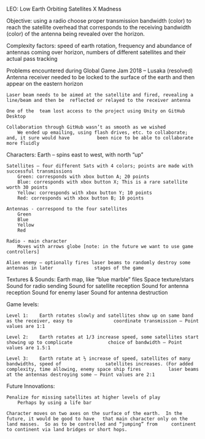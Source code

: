 
LEO: Low Earth Orbiting Satellites X Madness

Objective: using a radio choose proper transmission bandwidth (color) to reach the satellite overhead that corresponds to the receiving bandwidth (color) of the antenna being revealed over the horizon.

Complexity factors: speed of earth rotation, frequency and abundance of antennas coming over horizon, numbers of different satellites and their  actual pass tracking

Problems encountered during Global Game Jam 2018 – Lusaka
	(resolved) Antenna receiver needed to be locked to the surface of the earth and then appear on 	the  eastern horizon

	Laser beam needs to be aimed at the satellite and fired, revealing a line/beam and then be 	reflected or relayed to the receiver antenna

	One of the  team lost access to the project using Unity on GitHub Desktop 

	Collaboration through GitHub wasn’t as smooth as we wished
		We ended up emailing, using flash drives, etc. to collaborate; and, it sure would have 			been nice to be able to collaborate more fluidly

Characters:
	Earth – spins east to west, with north “up”

	Satellites – four different Sats with 4 colors; points are made with successful transmissions
		Green: corresponds with xbox button A; 20 points
		Blue: corresponds with xbox button X; This is a rare satellite worth 30 points
		Yellow: corresponds with xbox button Y; 10 points
		Red: corresponds with xbox button B; 10 points
	
	Antennas - correspond to the four satellites
		Green
		Blue
		Yellow
		Red
		
	Radio - main character
		Moves with arrows globe [note: in the future we want to use game controllers]

	Alien enemy – optionally fires laser beams to randomly destroy some antennas in later 				stages of the game

Textures & Sounds:
	Earth map, like “blue marble” files
	Space texture/stars
	Sound for radio sending
	Sound for satellite reception
	Sound for antenna reception
	Sound for enemy laser
	Sound for antenna destruction

Game levels:

	Level 1: 	Earth rotates slowly and satellites show up on same band as the receiver, easy to 				coordinate transmission – Point values are 1:1

	Level 2:	Earth rotates at 1/3 increase speed, some satellites start showing up to complicate  			choice of bandwidth – Point values are 1.5:1

	Level 3:	Earth rotate at ½ increase of speed, satellites of many bandwidths, speed of 				satellites increases. (For added complexity, time allowing, enemy space ship fires 			laser beams at the antennas destroying some – Point values are 2:1
Future Innovations: 

	Penalize for missing satellites at higher levels of play
		Perhaps by using a life bar

	Character moves on two axes on the surface of the earth.  In the future, it would be good to have 	that main character only on the land masses.  So as to be controlled and “jumping” from 	continent to continent via land bridges or short hops.
